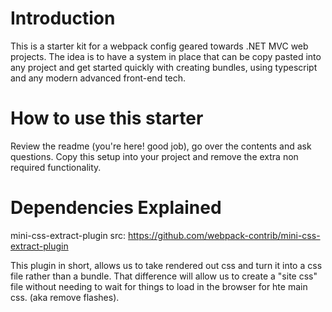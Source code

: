 # Introduction

This is a starter kit for a webpack config geared towards .NET MVC web projects.
The idea is to have a system in place that can be copy pasted into any project and get started quickly with creating bundles, using typescript and any modern advanced front-end tech.

# How to use this starter

Review the readme (you're here! good job), go over the contents and ask questions.
Copy this setup into your project and remove the extra non required functionality.

# Dependencies Explained

mini-css-extract-plugin
src: https://github.com/webpack-contrib/mini-css-extract-plugin

This plugin in short, allows us to take rendered out css and turn it into a css file
rather than a bundle. That difference will allow us to create a "site css" file without needing to wait for things to load in the browser for hte main css. (aka remove flashes).